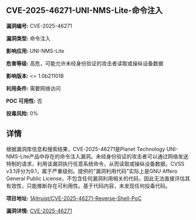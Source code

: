 ## CVE-2025-46271-UNI-NMS-Lite-命令注入

**漏洞编号:** CVE-2025-46271

**漏洞类型:** 命令注入

**影响应用:** UNI-NMS-Lite

**危害等级:** 高危，可能允许未经身份验证的攻击者读取或操纵设备数据

**影响版本:** <= 1.0b211018

**利用条件:** 需要网络访问

**POC 可用性:** 否

**投毒风险:** 0%

## 详情

根据漏洞库信息和搜索结果，CVE-2025-46271是Planet Technology UNI-NMS-Lite产品中存在的命令注入漏洞。未经身份验证的攻击者可以通过网络发送特制的请求，利用该漏洞执行任意系统命令，从而读取或操纵设备数据。CVSS v3.1评分为9.1，属于严重级别。提供的"漏洞利用代码"实际上是GNU Affero General Public License，不包含任何漏洞利用相关的代码，因此无法直接评估其有效性，只能推断存在可利用性。基于代码内容，未发现任何投毒代码。

**项目地址:** [1Altruist/CVE-2025-46271-Reverse-Shell-PoC](https://github.com/1Altruist/CVE-2025-46271-Reverse-Shell-PoC)

**漏洞详情:** [CVE-2025-46271](https://nvd.nist.gov/vuln/detail/CVE-2025-46271)